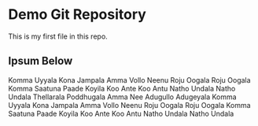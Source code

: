 # Demo Git Repository

This is my first file in this repo.

## Ipsum Below

Komma Uyyala Kona Jampala
Amma Vollo Neenu Roju Oogala
Roju Oogala
Komma Saatuna Paade Koyila
Koo Ante Koo Antu
Natho Undala Natho Undala
Thellarala Poddhugala
Amma Nee Adugullo Adugeyala
Komma Uyyala Kona Jampala
Amma Vollo Neenu Roju Oogala
Roju Oogala
Komma Saatuna Paade Koyila
Koo Ante Koo Antu
Natho Undala Natho Undala
